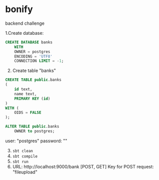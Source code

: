 # bonify
backend challenge

1.Create database:

```sql
CREATE DATABASE banks
    WITH 
    OWNER = postgres
    ENCODING = 'UTF8'
    CONNECTION LIMIT = -1;
 ```

2. Create table "banks"

```sql
CREATE TABLE public.banks
(
    id text,
    name text,
    PRIMARY KEY (id)
)
WITH (
    OIDS = FALSE
);

ALTER TABLE public.banks
    OWNER to postgres;
```

user: "postgres"
password: ""

3.  ```sbt clean ```
4.  ```sbt compile ```
5.  ```sbt run ```
6. URL: http://localhost:9000/bank [POST, GET]
   Key for POST request: "fileupload" 
